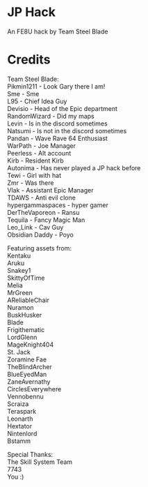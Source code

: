 # JP Hack  
An FE8U hack by Team Steel Blade  
  
# Credits  
Team Steel Blade:  
Pikmin1211 - Look Gary there I am!  
Sme - Sme  
L95 - Chief Idea Guy  
Devisio - Head of the Epic department  
RandomWizard - Did my maps  
Levin - Is in the discord sometimes  
Natsumi - Is not in the discord sometimes  
Pandan - Wave Rave 64 Enthusiast  
WarPath - Joe Manager  
Peerless - Alt account  
Kirb - Resident Kirb  
Autonima - Has never played a JP hack before  
Tewi - Girl with hat  
Zmr - Was there  
Vlak - Assistant Epic Manager  
TDAWS - Anti evil clone  
hypergammaspaces - hyper gamer  
DerTheVaporeon - Ransu  
Tequila - Fancy Magic Man  
Leo_Link - Cav Guy  
Obsidian Daddy - Poyo  
  
Featuring assets from:  
Kentaku  
Aruku  
Snakey1  
SkittyOfTime  
Melia  
MrGreen  
AReliableChair  
Nuramon  
BuskHusker  
Blade  
Frigithematic  
LordGlenn  
MageKnight404  
St. Jack  
Zoramine Fae  
TheBlindArcher  
BlueEyedMan  
ZaneAvernathy  
CirclesEverywhere  
Vennobennu  
Scraiza  
Teraspark  
Leonarth  
Hextator  
Nintenlord  
Bstamm  
  
Special Thanks:  
The Skill System Team  
7743  
You :)  
